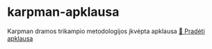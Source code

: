 # karpman-apklausa
Karpman dramos trikampio metodologijos įkvėpta apklausa
[🚀 Pradėti apklausą](https://olemoz1977.github.io/karpman-apklausa/public)

